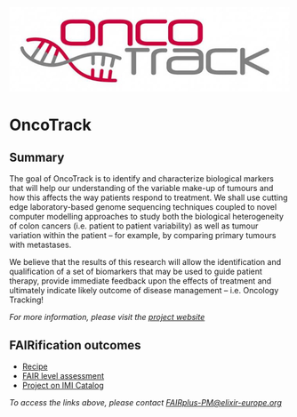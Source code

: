 ![Oncotrack](/img/oncotrack.jpg)

# OncoTrack


## Summary
The goal of OncoTrack is to identify and characterize biological markers that will help our understanding of the variable make-up of tumours and how this affects the way patients respond to treatment. We shall use cutting edge laboratory-based genome sequencing techniques coupled to novel computer modelling approaches to study both the biological heterogeneity of colon cancers (i.e. patient to patient variability) as well as  tumour variation within the patient – for example, by comparing primary tumours with metastases.

We believe that the results of this research will allow the identification and qualification of a set of biomarkers that may be used to guide patient therapy, provide immediate feedback upon the effects of treatment and ultimately indicate likely outcome of disease management – i.e. Oncology Tracking!

_For more information, please visit the [project website](http://www.oncotrack.eu/)_

## FAIRification outcomes

- [Recipe](https://docs.google.com/document/d/1D_H5g-GToDYup3fP76RKir6_RLnTNvS1-tXaSUz5Y4I/edit?usp=sharing)
- [FAIR level assessment](https://docs.google.com/spreadsheets/d/12TO6C-WNNjbM1ktiLsLTtemy1LUOHFa4/edit#gid=540023127)
- [Project on IMI Catalog](https://datacatalog.elixir-luxembourg.org/dataset/64f33e4f-0d6d-4062-86c5-9c3db4e3a99a)

_To access the links above, please contact [FAIRplus-PM@elixir-europe.org](FAIRplus-PM@elixir-europe.org)_